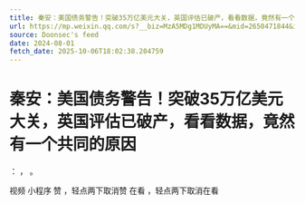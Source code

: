 ```yaml
---
title: 秦安：美国债务警告！突破35万亿美元大关，英国评估已破产，看看数据，竟然有一个共同的原因
url: https://mp.weixin.qq.com/s?__biz=MzA5MDg1MDUyMA==&mid=2650471844&idx=1&sn=7a65db9985e6da435860163f67d89050
source: Doonsec's feed
date: 2024-08-01
fetch_date: 2025-10-06T18:02:38.204759
---
```


# 秦安：美国债务警告！突破35万亿美元大关，英国评估已破产，看看数据，竟然有一个共同的原因

：
，
。

视频
小程序
赞
，轻点两下取消赞
在看
，轻点两下取消在看